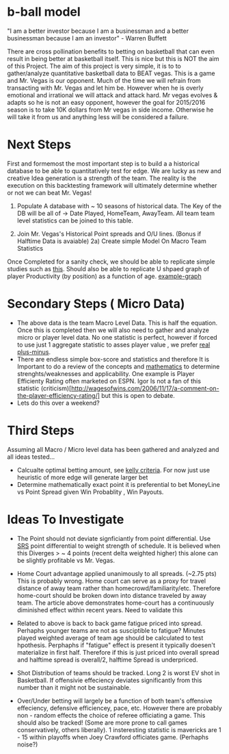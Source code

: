# b-ball model

"I am a better investor because I am a businessman and a better businessman because I am an investor" - Warren Buffett

There are cross pollination benefits to betting on basketball that can even result in being better at basketball itself. This is nice but this is NOT the aim of this Project.  The aim of this project is very simple, it is to to gather/analyze quantitative basketball data to BEAT vegas. This is a game and Mr. Vegas is our opponent. Much of the time we will refrain from transacting with Mr. Vegas and let him be. However when he is overly emotional and irrational we will attack and attack hard.  Mr vegas evolves & adapts so he is not an easy opponent, however the goal for 2015/2016 season is to take 10K dollars from Mr vegas in side income. Otherwise he will take it from us and anything less will be considered a failure.  

Next Steps
============
First and formemost the most important step is to build a a historical database to be able to quantitatively test for edge.  We are lucky as new and creative Idea generation is a strength of the team. The reality is the execution on this backtesting framework will ultimately determine whether or not we can beat Mr. Vegas!

1)  Populate A database with ~ 10 seasons of historical data. The Key of the DB will be all of ->  Date Played, HomeTeam, AwayTeam.  All team team level statistics can be joined to this table. 

2) Join Mr. Vegas's Historical Point spreads and O/U lines. (Bonus if Halftime Data is avaiable)
  2a) Create simple Model On Macro Team Statistics 
  
Once Completed for a sanity check, we should be able to replicate simple studies such as [this](http://insider.espn.go.com/nba/story/_/id/12243076/nba-analyzing-diminishing-value-home-court-advantage). Should also be able to replicate U shpaed graph of player Productivity (by position) as a function of age. [example-graph](http://s1039.photobucket.com/user/hatch113/media/qbdeltapeak3yrsbyage.png.html)

Secondary Steps ( Micro Data) 
=================
* The above data is the team Macro Level Data. This is half the equation. Once this is completed then we will also need to gather and analyze micro or player level data. No one statistic is perfect, however if forced to use just 1 aggregate statistic to asses player value , we prefer [real plus-minus](http://espn.go.com/nba/story/_/id/10740818/introducing-real-plus-minus).  
* There are endless simple box-score and statistics and therefore It is Important to do a review of the concepts and [mathematics](http://www.basketball-reference.com/about/per.html) to determine strenghts/weaknesses and applicability.  One example is Player Efficienty Rating often marketed on ESPN. Igor Is not a fan of this statistic (criticism)[http://wagesofwins.com/2006/11/17/a-comment-on-the-player-efficiency-rating/] but this is open to debate.
* Lets do this over a weekend?

Third Steps
===============
Assuming all Macro / Micro level data has been gathered and analyzed and all ideas tested...
* Calcualte optimal betting amount, see [kelly criteria](http://en.wikipedia.org/wiki/Kelly_criterion). For now just use heuristic of more edge will generate larger bet
* Determine mathematically exact point it is preferential to bet MoneyLine vs Point Spread given Win Probablity , Win Payouts. 

Ideas To Investigate
=============
* The Point should not deviate signficiantly from point differential.  Use [SRS](http://www.basketball-reference.com/blog/?p=39) point differential to weight strength of schedule. It is believed when this Diverges > ~ 4 points (recent delta weighted higher) this alone can be slightly profitable vs Mr. Vegas.

* Home Court advantage applied unanimously to all spreads. (~2.75 pts) This is probably wrong. Home court can serve as a proxy for travel distance of away team rather than homecrowd/familiarity/etc. Therefore home-court should be broken down into distance traveled by away team.   The article above demonstrates home-court has a continuously diminished effect within recent years.  Need to validate this

* Related to above is back to back game fatigue priced into spread. Perhaphs younger teams are not as susciptible to fatigue? Minutes played weighted average of team age should be calculated to test hpothesis. Perphaphs if "fatigue" effect is present it typically doesen't materialize in first half. Therefore if this is just priced into overall spread and halftime spread is overall/2, halftime Spread is underpriced. 

* Shot Distribution of teams should be tracked. Long 2 is worst EV shot in Basketball. If offensivie effeciency deviates significantly from this number than it might not be sustainable.

* Over/Under betting will largely be a function of both team's  offensive effeciency, defensive efficiencey, pace, etc. However there are probably non - random effects the choice of referee officiating a game. This should also be tracked! (Some are more prone to call games conservatively, others liberally). 1 insteresting statistic is mavericks are 1 - 15 within playoffs when Joey Crawford officiates game. (Perhaphs noise?)


